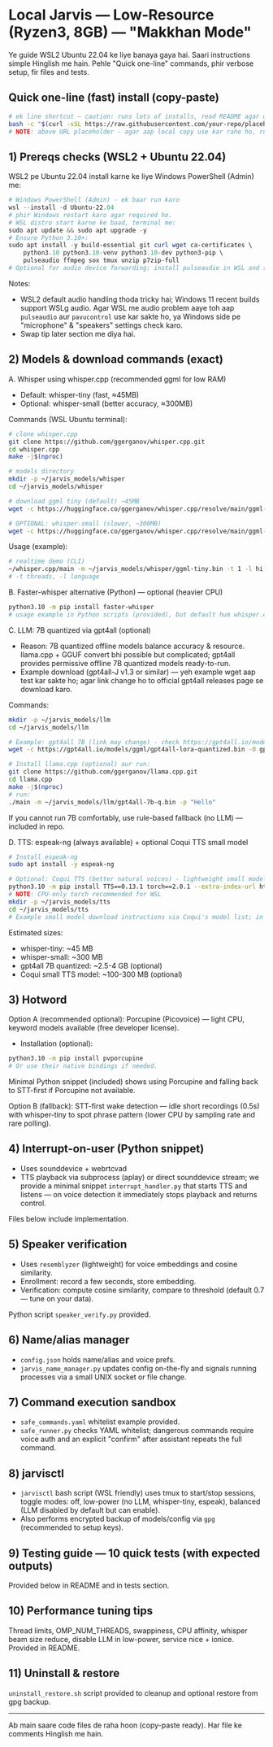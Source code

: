 # Local Jarvis — Low-Resource (Ryzen3, 8GB) — "Makkhan Mode"

Ye guide WSL2 Ubuntu 22.04 ke liye banaya gaya hai. Saari instructions simple Hinglish me hain. Pehle "Quick one-line" commands, phir verbose setup, fir files and tests.

## Quick one-line (fast) install (copy-paste)
```bash
# ek line shortcut — caution: runs lots of installs, read README agar unsure ho
bash -c "$(curl -sSL https://raw.githubusercontent.com/your-repo/placeholder/main/setup_low.sh)" 
# NOTE: above URL placeholder - agar aap local copy use kar rahe ho, run ./setup_low.sh
```

## 1) Prereqs checks (WSL2 + Ubuntu 22.04)
WSL2 pe Ubuntu 22.04 install karne ke liye Windows PowerShell (Admin) me:
```powershell
# Windows PowerShell (Admin) - ek baar run karo
wsl --install -d Ubuntu-22.04
# phir Windows restart karo agar required ho.
# WSL distro start karne ke baad, terminal me:
sudo apt update && sudo apt upgrade -y
# Ensure Python 3.10+:
sudo apt install -y build-essential git curl wget ca-certificates \
    python3.10 python3.10-venv python3.10-dev python3-pip \
    pulseaudio ffmpeg sox tmux unzip p7zip-full
# Optional for audio device forwarding: install pulseaudio in WSL and set X11/Sound appropriately.
```

Notes:
- WSL2 default audio handling thoda tricky hai; Windows 11 recent builds support WSLg audio. Agar WSL me audio problem aaye toh aap `pulseaudio` aur `pavucontrol` use kar sakte ho, ya Windows side pe "microphone" & "speakers" settings check karo.
- Swap tip later section me diya hai.

## 2) Models & download commands (exact)
A. Whisper using whisper.cpp (recommended ggml for low RAM)
- Default: whisper-tiny (fast, ≈45MB)
- Optional: whisper-small (better accuracy, ≈300MB)

Commands (WSL Ubuntu terminal):
```bash
# clone whisper.cpp
git clone https://github.com/ggerganov/whisper.cpp.git
cd whisper.cpp
make -j$(nproc)

# models directory
mkdir -p ~/jarvis_models/whisper
cd ~/jarvis_models/whisper

# download ggml tiny (default) ~45MB
wget -c https://huggingface.co/ggerganov/whisper.cpp/resolve/main/ggml-tiny.bin -O ggml-tiny.bin

# OPTIONAL: whisper-small (slower, ~300MB)
wget -c https://huggingface.co/ggerganov/whisper.cpp/resolve/main/ggml-small.bin -O ggml-small.bin
```
Usage (example):
```bash
# realtime demo (CLI)
~/whisper.cpp/main -m ~/jarvis_models/whisper/ggml-tiny.bin -t 1 -l hi
# -t threads, -l language
```

B. Faster-whisper alternative (Python) — optional (heavier CPU)
```bash
python3.10 -m pip install faster-whisper
# usage example in Python scripts (provided), but default hum whisper.cpp recommend karte hain kyunki woh light hota hai.
```

C. LLM: 7B quantized via gpt4all (optional)
- Reason: 7B quantized offline models balance accuracy & resource. llama.cpp + GGUF convert bhi possible but complicated; gpt4all provides permissive offline 7B quantized models ready-to-run.
- Example download (gpt4all-J v1.3 or similar) — yeh example wget aap test kar sakte ho; agar link change ho to official gpt4all releases page se download karo.

Commands:
```bash
mkdir -p ~/jarvis_models/llm
cd ~/jarvis_models/llm

# Example: gpt4all 7B (link may change) - check https://gpt4all.io/models.html for latest
wget -c https://gpt4all.io/models/ggml/gpt4all-lora-quantized.bin -O gpt4all-7b-q.bin

# Install llama.cpp (optional) aur run:
git clone https://github.com/ggerganov/llama.cpp.git
cd llama.cpp
make -j$(nproc)
# run:
./main -m ~/jarvis_models/llm/gpt4all-7b-q.bin -p "Hello"
```
If you cannot run 7B comfortably, use rule-based fallback (no LLM) — included in repo.

D. TTS: espeak-ng (always available) + optional Coqui TTS small model
```bash
# Install espeak-ng
sudo apt install -y espeak-ng

# Optional: Coqui TTS (better natural voices) - lightweight small model
python3.10 -m pip install TTS==0.13.1 torch==2.0.1 --extra-index-url https://download.pytorch.org/whl/cpu
# NOTE: CPU-only torch recommended for WSL
mkdir -p ~/jarvis_models/tts
cd ~/jarvis_models/tts
# Example small model download instructions via Coqui's model list; in script we'll show usage.
```

Estimated sizes:
- whisper-tiny: ~45 MB
- whisper-small: ~300 MB
- gpt4all 7B quantized: ~2.5-4 GB (optional)
- Coqui small TTS model: ~100-300 MB (optional)

## 3) Hotword
Option A (recommended optional): Porcupine (Picovoice) — light CPU, keyword models available (free developer license).
- Installation (optional):
```bash
python3.10 -m pip install pvporcupine
# Or use their native bindings if needed.
```
Minimal Python snippet (included) shows using Porcupine and falling back to STT-first if Porcupine not available.

Option B (fallback): STT-first wake detection — idle short recordings (0.5s) with whisper-tiny to spot phrase pattern (lower CPU by sampling rate and rare polling).

## 4) Interrupt-on-user (Python snippet)
- Uses sounddevice + webrtcvad
- TTS playback via subprocess (aplay) or direct sounddevice stream; we provide a minimal snippet `interrupt_handler.py` that starts TTS and listens — on voice detection it immediately stops playback and returns control.

Files below include implementation.

## 5) Speaker verification
- Uses `resemblyzer` (lightweight) for voice embeddings and cosine similarity.
- Enrollment: record a few seconds, store embedding.
- Verification: compute cosine similarity, compare to threshold (default 0.7 — tune on your data).

Python script `speaker_verify.py` provided.

## 6) Name/alias manager
- `config.json` holds name/alias and voice prefs.
- `jarvis_name_manager.py` updates config on-the-fly and signals running processes via a small UNIX socket or file change.

## 7) Command execution sandbox
- `safe_commands.yaml` whitelist example provided.
- `safe_runner.py` checks YAML whitelist; dangerous commands require voice auth and an explicit "confirm" after assistant repeats the full command.

## 8) jarvisctl
- `jarvisctl` bash script (WSL friendly) uses tmux to start/stop sessions, toggle modes: off, low-power (no LLM, whisper-tiny, espeak), balanced (LLM disabled by default but can enable).
- Also performs encrypted backup of models/config via `gpg` (recommended to setup keys).

## 9) Testing guide — 10 quick tests (with expected outputs)
Provided below in README and in tests section.

## 10) Performance tuning tips
Thread limits, OMP_NUM_THREADS, swappiness, CPU affinity, whisper beam size reduce, disable LLM in low-power, service nice + ionice. Provided in README.

## 11) Uninstall & restore
`uninstall_restore.sh` script provided to cleanup and optional restore from gpg backup.

--- 

Ab main saare code files de raha hoon (copy-paste ready). Har file ke comments Hinglish me hain.
